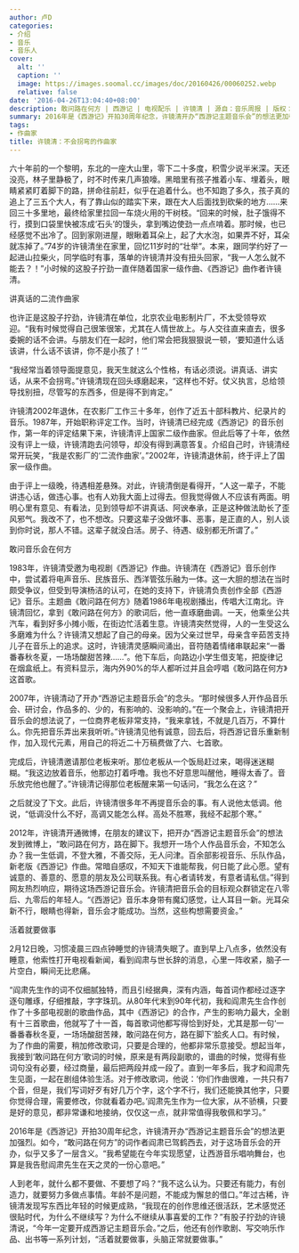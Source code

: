 ```yaml
---
author: 卢D
categories:
- 介绍
- 音乐
- 音乐人
cover:
  alt: ''
  caption: ''
  image: https://images.soomal.cc/images/doc/20160426/00060252.webp
  relative: false
date: '2016-04-26T13:04:40+08:00'
description: 敢问路在何方 | 西游记 | 电视配乐 | 许镜清 | 源自：音乐周报 | 版权：转载 |  平均/总评分：10.00/40
summary: 2016年是《西游记》开拍30周年纪念，许镜清开办“西游记主题音乐会”的想法更加强烈。如今，“敢问路在何方”的词作者阎肃已驾鹤西去，对于这场音乐会的开办，似乎又多了一层含义。“我希望能在今年实现愿望，让西游音乐唱响舞台，也算是我告慰阎肃先生在天之灵的一份心意吧。”
tags:
- 作曲家
title: 许镜清：不会拐弯的作曲家
---
```


六十年前的一个黎明，东北的一座大山里，零下二十多度，积雪少说半米深。天还没亮，林子里静极了，时不时传来几声狼嚎。黑暗里有孩子推着小车、埋着头，眼睛紧紧盯着脚下的路，拼命往前赶，似乎在追着什么。也不知跑了多久，孩子真的追上了三五个大人，有了靠山似的踏实下来，跟在大人后面找到砍柴的地方……来回三十多里地，最终给家里拉回一车烧火用的干树枝。“回来的时候，肚子饿得不行，摸到口袋里快被冻成‘石头’的馒头，拿到嘴边使劲一点点啃着。那时候，也已经感觉不出冷了。回到家刚进屋，眼瞅着耳朵上，起了大水泡，如果弄不好，耳朵就冻掉了。”74岁的许镜清坐在家里，回忆11岁时的“壮举”。本来，跟同学约好了一起进山拉柴火，同学临时有事，落单的许镜清并没有扭头回家，“我一人怎么就不能去？！”小时候的这股子拧劲一直伴随着国家一级作曲、《西游记》曲作者许镜清。

讲真话的二流作曲家

也许正是这股子拧劲，许镜清在单位，北京农业电影制片厂，不太受领导欢迎。“我有时候觉得自己很笨很笨，尤其在人情世故上。与人交往直来直去，很多委婉的话不会讲。与朋友们在一起时，他们常会把我狠狠说一顿，‘要知道什么话该讲，什么话不该讲，你不是小孩了！’”

“我经常当着领导面提意见，我天生就这么个性格，有话必须说。讲真话、讲实话，从来不会拐弯。”许镜清现在回头琢磨起来，“这样也不好。仗义执言，总给领导找别扭，尽管写的东西多，但是得不到肯定。”

许镜清2002年退休，在农影厂工作三十多年，创作了近五十部科教片、纪录片的音乐。1987年，开始职称评定工作。当时，许镜清已经完成《西游记》的音乐创作，第一年的评定结果下来，许镜清评上国家二级作曲家。但此后等了十年，依然没有评上一级，许镜清跑去问领导，却没有得到满意答复。介绍自己时，许镜清经常开玩笑，“我是农影厂的‘二流作曲家’。”2002年，许镜清退休前，终于评上了国家一级作曲。

由于评上一级晚，待遇相差悬殊。对此，许镜清倒是看得开，“人这一辈子，不能讲违心话，做违心事。也有人劝我大面上过得去。但我觉得做人不应该有两面。明明心里有意见、有看法，见到领导却不讲真话、阿谀奉承，正是这种做法助长了歪风邪气。我改不了，也不想改。只要这辈子没做坏事、恶事，是正直的人，别人谈到你时说，那人不错。这辈子就没白活。房子、待遇、级别都无所谓了。”

敢问音乐会在何方

1983年，许镜清受邀为电视剧《西游记》作曲。许镜清在《西游记》音乐创作中，尝试着将电声音乐、民族音乐、西洋管弦乐融为一体。这一大胆的想法在当时颇受争议，但受到导演杨洁的认可，在她的支持下，许镜清负责创作全部《西游记》音乐。主题曲《敢问路在何方》随着1986年电视剧播出，传唱大江南北。许镜清回忆，拿到《敢问路在何方》的歌词后，他一直琢磨曲调。一天，他乘坐公共汽车，看到好多小摊小贩，在街边忙活着生意。许镜清突然觉得，人的一生受这么多磨难为什么？许镜清又想起了自己的母亲。因为父亲过世早，母亲含辛茹苦支持儿子在音乐上的追求。这时，许镜清灵感瞬间涌出，音符随着情绪串联起来“一番番春秋冬夏，一场场酸甜苦辣……”。他下车后，向路边小学生借支笔，把旋律记在烟盒纸上。有资料显示，海内外90%的华人都听过并且会哼唱《敢问路在何方》这首歌。

2007年，许镜清动了开办“西游记主题音乐会”的念头。“那时候很多人开作品音乐会、研讨会，作品多的、少的，有影响的、没影响的。”在一个聚会上，许镜清把开音乐会的想法说了，一位商界老板非常支持，“我来拿钱，不就是几百万，不算什么。你先把音乐弄出来我听听。”许镜清见他有诚意，回去后，将西游记音乐重新制作，加入现代元素，用自己的将近二十万稿费做了六、七首歌。

完成后，许镜清邀请那位老板来听。那位老板从一个饭局赶过来，喝得迷迷糊糊。“我这边放着音乐，他那边打着呼噜。我也不好意思叫醒他，睡得太香了。音乐放完他也醒了。”许镜清记得那位老板醒来第一句话问，“我怎么在这？”

之后就没了下文。此后，许镜清很多年不再提音乐会的事。有人说他太低调。他说，“低调没什么不好，高调又能怎么样。高处不胜寒，我经不起那个寒。”

2012年，许镜清开通微博，在朋友的建议下，把开办“西游记主题音乐会”的想法发到微博上，“敢问路在何方，路在脚下。我想开一场个人作品音乐会，不知怎么办？我一生低调，不登大雅，不善交际，无人问津。百余部影视音乐、乐队作品，新老版《西游记》作曲。常暗自感叹，不知天下谁能帮我，何日能了此心愿。望有诚意的、善意的、愿意的朋友及公司联系我。有心者请转发，有意者请私信。”得到网友热烈响应，期待这场西游记音乐会。许镜清把音乐会的目标观众群锁定在八零后、九零后的年轻人。“《西游记》音乐本身带有魔幻感觉，让人耳目一新。光耳朵新不行，眼睛也得新，音乐会才能成功。当然，这些构想需要资金。”

活着就要做事

2月12日晚，习惯凌晨三四点钟睡觉的许镜清失眠了。直到早上八点多，依然没有睡意，他索性打开电视看新闻，看到阎肃与世长辞的消息，心里一阵收紧，脑子一片空白，瞬间无比悲痛。

“阎肃先生作的词不仅细腻独特，而且引经据典，深有内涵，每首词作都经过逐字逐句雕琢，仔细推敲，字字珠玑。从80年代末到90年代初，我和阎肃先生合作创作了十多部电视剧的歌曲作品，其中《西游记》的合作，产生的影响力最大，全剧有十三首歌曲，他就写了十一首，每首歌词他都写得恰到好处，尤其是那一句‘一番番春秋冬夏，一场场酸甜苦辣，敢问路在何方，路在脚下’脍炙人口。有时候，为了作曲的需要，稍加修改歌词，只要是合理的，他都非常乐意接受。想起当年，我接到‘敢问路在何方’歌词的时候，原来是有两段副歌的，谱曲的时候，觉得有些词句没有必要，经过商量，最后把两段并成一段了。直到一年多后，我才和阎肃先生见面，一起在剧组体验生活。对于修改歌词，他说：‘你们作曲很难，一共只有7个音，但是，我们写词好歹有好几万个字，这个字不行，我们还能换其他字，只要你觉得合理，需要修改，你就看着办吧。’阎肃先生作为一位大家，从不骄横，只要是好的意见，都非常谦和地接纳，仅仅这一点，就非常值得我敬佩和学习。”

2016年是《西游记》开拍30周年纪念，许镜清开办“西游记主题音乐会”的想法更加强烈。如今，“敢问路在何方”的词作者阎肃已驾鹤西去，对于这场音乐会的开办，似乎又多了一层含义。“我希望能在今年实现愿望，让西游音乐唱响舞台，也算是我告慰阎肃先生在天之灵的一份心意吧。”

人到老年，就什么都不要做、不要想了吗？“我不这么认为。只要还有能力，有创造力，就要努力多做点事情。年龄不是问题，不能成为懈怠的借口。”年过古稀，许镜清发现写东西比年轻的时候更成熟，“我现在的创作思维还很活跃，艺术感觉还很贴时代，为什么不继续写？为什么不继续从事喜爱的工作？”有股子拧劲的许镜清说，“今年一定要开成西游记主题音乐会。”之后，他还有创作歌剧、写交响乐作品、出书等一系列计划，“活着就要做事，头脑正常就要做事。”